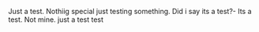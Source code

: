 Just a test.
Nothiig special just testing something.
Did i say its a test?-
Its a test.
Not mine.
just a test
test
